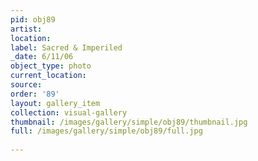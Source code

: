 ```yaml
---
pid: obj89
artist: 
location: 
label: Sacred & Imperiled
_date: 6/11/06
object_type: photo
current_location: 
source: 
order: '89'
layout: gallery_item
collection: visual-gallery
thumbnail: /images/gallery/simple/obj89/thumbnail.jpg
full: /images/gallery/simple/obj89/full.jpg
 
---
```


